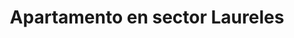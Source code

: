 ---
title: Apartamento en sector Laureles
description: Se renta acogedor apartamento amoblado en sector Laureles con un área de 70 m2, estrato 5, cerca al éxito. 2 habitación con camas dobles, con baño en habitación principal y baño social, cocina totalmente amoblada, WIFI, televisión Smart TV. Con balcon.
address: Carrera 83, calle 33E
area: 70
stratum: 5
bedrooms: 2
beds: 4
bathrooms: 2
kitchen: 1
kitchenFurnished: false
wifi: true
tv: true
leasing: "Venta"
propertyImages:
- image: ./images/apartamento-1-camas-2.jpg
  altText: Habitación con 1 cama
- image: ./images/apartamento-1-sala.jpg
  altText: Habitación con 2 camas
featured: true
featuredImage: ./images/drawing-room.jpg
featuredImageAltText: Habitación con 1 cama
slug: apto-sector-laureles-carrera-79-calle-11
---